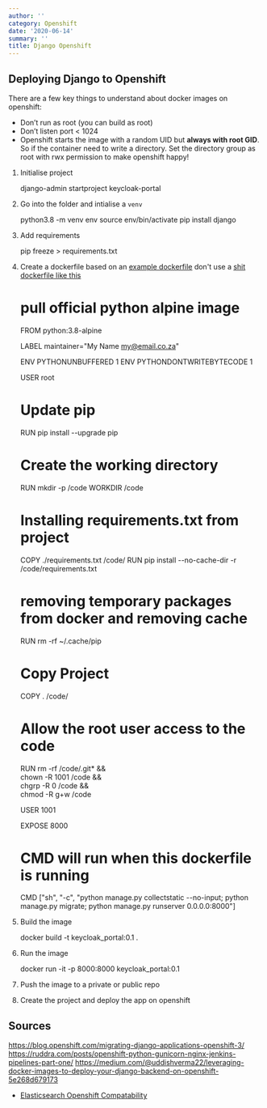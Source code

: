 ```yaml
---
author: ''
category: Openshift
date: '2020-06-14'
summary: ''
title: Django Openshift
---
```

## Deploying Django to Openshift

There are a few key things to understand about docker images on openshift:

* Don’t run as root (you can build as root)
* Don’t listen port < 1024
* Openshift starts the image with a random UID but **always with root GID**. So if the container need to write a directory. Set the directory group as root with rwx permission to make openshift happy!

1. Initialise project

    django-admin startproject keycloak-portal
    
2. Go into the folder and intialise a `venv`

    python3.8 -m venv env
    source env/bin/activate
    pip install django

3. Add requirements 

    pip freeze > requirements.txt

4. Create a dockerfile based on an [example dockerfile](https://github.com/openshift-katacoda/blog-django-py/blob/master/Dockerfile) don't use a [shit dockerfile like this](https://github.com/CentOS/CentOS-Dockerfiles/blob/master/Django/centos7/Dockerfile)

    # pull official python alpine image
    FROM python:3.8-alpine

    LABEL maintainer="My Name <my@email.co.za>"

    ENV PYTHONUNBUFFERED 1
    ENV PYTHONDONTWRITEBYTECODE 1

    USER root

    # Update pip
    RUN pip install --upgrade pip

    # Create the working directory
    RUN mkdir -p /code
    WORKDIR /code

    # Installing requirements.txt from project
    COPY ./requirements.txt /code/
    RUN pip install --no-cache-dir -r /code/requirements.txt

    # removing temporary packages from docker and removing cache 
    RUN rm -rf ~/.cache/pip

    # Copy Project
    COPY . /code/

    # Allow the root user access to the code
    RUN rm -rf /code/.git* && \
        chown -R 1001 /code && \
        chgrp -R 0 /code && \
        chmod -R g+w /code

    USER 1001

    EXPOSE 8000

    # CMD will run when this dockerfile is running
    CMD ["sh", "-c", "python manage.py collectstatic --no-input; python manage.py migrate; python manage.py runserver 0.0.0.0:8000"]

5. Build the image

    docker build -t keycloak_portal:0.1 .

6. Run the image

    docker run -it -p 8000:8000 keycloak_portal:0.1

7. Push the image to a private or public repo

8. Create the project and deploy the app on openshift


## Sources

https://blog.openshift.com/migrating-django-applications-openshift-3/
https://ruddra.com/posts/openshift-python-gunicorn-nginx-jenkins-pipelines-part-one/
https://medium.com/@uddishverma22/leveraging-docker-images-to-deploy-your-django-backend-on-openshift-5e268d679173
* [Elasticsearch Openshift Compatability](https://medium.com/faun/official-elasticsearch-images-and-openshift-compatibility-a7ea03b31924)